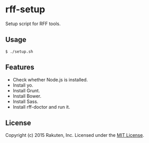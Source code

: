 # rff-setup
Setup script for RFF tools.

## Usage

```shell
$ ./setup.sh
```

## Features

* Check whether Node.js is installed.
* Install yo.
* Install Grunt.
* Install Bower.
* Install Sass.
* Install rff-doctor and run it.

## License
Copyright (c) 2015 Rakuten, Inc. Licensed under the [MIT License](LICENSE).
